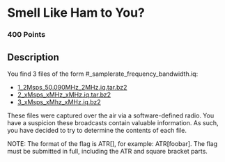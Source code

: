 # Smell Like Ham to You?

### 400 Points

## Description
You find 3 files of the form #_samplerate_frequency_bandwidth.iq:
- [1_2Msps_50.090MHz_2MHz.iq.tar.bz2](https://atr-repo.s3-us-west-2.amazonaws.com/atrhax_2021/rf/smell_like_ham_to_you/1_2Msps_50.090MHz_2MHz.iq.tar.bz2)
- [2_xMsps_xMHz_xMHz.iq.tar.bz2](https://atr-repo.s3-us-west-2.amazonaws.com/atrhax_2021/rf/smell_like_ham_to_you/2_xMsps_xMHz_xMHz.iq.tar.bz2)
- [3_xMsps_xMhz_xMHz.iq.bz2](https://atr-repo.s3-us-west-2.amazonaws.com/atrhax_2021/rf/smell_like_ham_to_you/3_xMsps_xMHz_xMHz.iq.bz2)

These files were captured over the air via a software-defined radio. You have a suspicion these broadcasts contain valuable information. As such, you have decided to try to determine the contents of each file.

NOTE: The format of the flag is ATR\[\], for example: ATR\[foobar\]. The flag must be submitted in full, including the ATR and square bracket parts.
